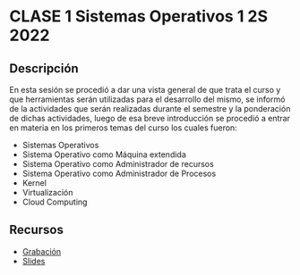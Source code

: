 # CLASE 1 Sistemas Operativos 1 2S 2022
## Descripción
En esta sesión se procedió a dar una vista general de que trata el curso y que herramientas serán utilizadas para el desarrollo del mismo, se informó de la actividades que serán realizadas durante el semestre y la ponderación de dichas actividades, luego de esa breve introducción se procedió a entrar en materia en los primeros temas del curso los cuales fueron:

- Sistemas Operativos 
- Sistema Operativo como Máquina extendida
- Sistema Operativo como Administrador de recursos
- Sistema Operativo como Administrador de Procesos
- Kernel
- Virtualización	
- Cloud Computing

## Recursos
- [ Grabación ](https://drive.google.com/file/d/1132q4Y_E51SxpY8I9R0BPn0Cxtvf87ka/view?usp=sharing)
- [ Slides ](https://docs.docker.com/get-docker/)
